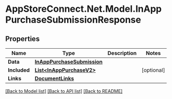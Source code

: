# AppStoreConnect.Net.Model.InAppPurchaseSubmissionResponse

## Properties

Name | Type | Description | Notes
------------ | ------------- | ------------- | -------------
**Data** | [**InAppPurchaseSubmission**](InAppPurchaseSubmission.md) |  | 
**Included** | [**List&lt;InAppPurchaseV2&gt;**](InAppPurchaseV2.md) |  | [optional] 
**Links** | [**DocumentLinks**](DocumentLinks.md) |  | 

[[Back to Model list]](../README.md#documentation-for-models) [[Back to API list]](../README.md#documentation-for-api-endpoints) [[Back to README]](../README.md)

